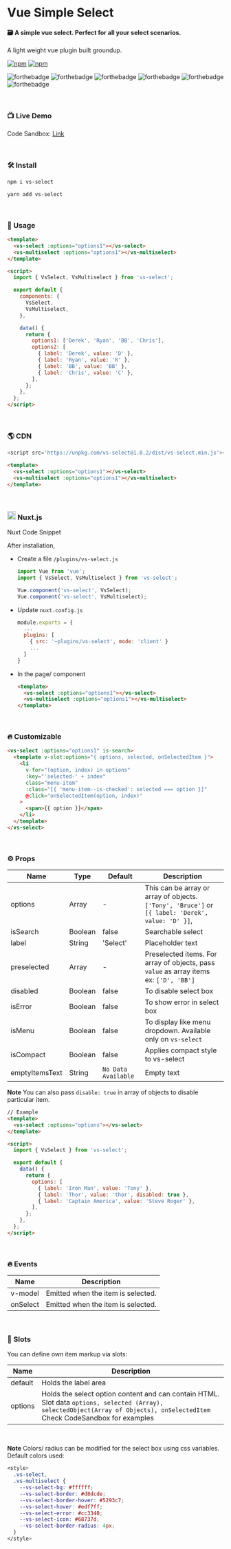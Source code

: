 # Vue Simple Select

#### 🗃 A simple vue select. Perfect for all your select scenarios.

A light weight vue plugin built groundup.

[![npm](https://img.shields.io/npm/v/vs-select.svg)](https://www.npmjs.com/package/vs-select)
[![npm](https://img.shields.io/npm/dt/vs-select.svg)](https://img.shields.io/npm/dt/vs-select.svg)
<br />

![forthebadge](https://forthebadge.com/images/badges/made-with-vue.svg)
![forthebadge](https://forthebadge.com/images/badges/made-with-javascript.svg)
![forthebadge](https://forthebadge.com/images/badges/built-with-love.svg)
![forthebadge](https://forthebadge.com/images/badges/built-with-swag.svg)
![forthebadge](https://forthebadge.com/images/badges/check-it-out.svg)
![forthebadge](https://forthebadge.com/images/badges/60-percent-of-the-time-works-every-time.svg)

<br />

### 📺 Live Demo

Code Sandbox: [Link](https://codesandbox.io/s/vs-select-4ek10)

<br />

### 🛠 Install

```bash
npm i vs-select
```

```bash
yarn add vs-select
```

<br />

### 🚀 Usage

```html
<template>
  <vs-select :options="options1"></vs-select>
  <vs-multiselect :options="options1"></vs-multiselect>
</template>

<script>
  import { VsSelect, VsMultiselect } from 'vs-select';

  export default {
    components: {
      VsSelect,
      VsMultiselect,
    },

    data() {
      return {
        options1: ['Derek', 'Ryan', 'BB', 'Chris'],
        options2: [
          { label: 'Derek', value: 'D' },
          { label: 'Ryan', value: 'R' },
          { label: 'BB', value: 'BB' },
          { label: 'Chris', value: 'C' },
        ],
      };
    },
  };
</script>
```

<br />

### 🌎 CDN

```javascript
<script src='https://unpkg.com/vs-select@1.0.2/dist/vs-select.min.js'></script>
```

```html
<template>
  <vs-select :options="options1"></vs-select>
  <vs-multiselect :options="options1"></vs-multiselect>
</template>
```

<br />

<h3> 
  <img src="https://nuxtjs.org/favicon.ico" width="20px"> Nuxt.js
</h3>

Nuxt Code Snippet

After installation,

- Create a file `/plugins/vs-select.js`

  ```javascript
  import Vue from 'vue';
  import { VsSelect, VsMultiselect } from 'vs-select';

  Vue.component('vs-select', VsSelect);
  Vue.component('vs-select', VsMultiselect);
  ```

- Update `nuxt.config.js`

  ```javascript
  module.exports = {
    ...
    plugins: [
      { src: '~plugins/vs-select', mode: 'client' }
      ...
    ]
  }
  ```

- In the page/ component

  ```html
  <template>
    <vs-select :options="options1"></vs-select>
    <vs-multiselect :options="options1"></vs-multiselect>
  </template>
  ```

<br />

### 🔥 Customizable

```html
<vs-select :options="options1" is-search>
  <template v-slot:options="{ options, selected, onSelectedItem }">
    <li
      v-for="(option, index) in options"
      :key="'selected-' + index"
      class="menu-item"
      :class="[{ 'menu-item--is-checked': selected === option }]"
      @click="onSelectedItem(option, index)"
    >
      <span>{{ option }}</span>
    </li>
  </template>
</vs-select>
```

<br />

### ⚙ Props

| Name           | Type    | Default             | Description                                                                                       |
| -------------- | ------- | ------------------- | ------------------------------------------------------------------------------------------------- |
| options        | Array   | -                   | This can be array or array of objects. `['Tony', 'Bruce']` or `[{ label: 'Derek', value: 'D' }]`, |
| isSearch       | Boolean | false               | Searchable select                                                                                 |
| label          | String  | 'Select'            | Placeholder text                                                                                  |
| preselected    | Array   | -                   | Preselected items. For array of objects, pass `value` as array items ex: `['D', 'BB']`            |
| disabled       | Boolean | false               | To disable select box                                                                             |
| isError        | Boolean | false               | To show error in select box                                                                       |
| isMenu         | Boolean | false               | To display like menu dropdown. Available only on `vs-select`                                      |
| isCompact      | Boolean | false               | Applies compact style to vs-select                                                                |
| emptyItemsText | String  | `No Data Available` | Empty text                                                                                        |

**Note**
You can also pass `disable: true` in array of objects to disable particular item.

```html
// Example
<template>
  <vs-select :options="options"></vs-select>
</template>

<script>
  import { VsSelect } from 'vs-select';

  export default {
    data() {
      return {
        options: [
          { label: 'Iron Man', value: 'Tony' },
          { label: 'Thor', value: 'thor', disabled: true },
          { label: 'Captain America', value: 'Steve Roger' },
        ],
      };
    },
  };
</script>
```

<br />

### 🔥 Events

| Name     | Description                        |
| -------- | ---------------------------------- |
| v-model  | Emitted when the item is selected. |
| onSelect | Emitted when the item is selected. |

<br />

### 📎 Slots

You can define own item markup via slots:

| Name    | Description                                                                                                                                                                         |
| ------- | ----------------------------------------------------------------------------------------------------------------------------------------------------------------------------------- |
| default | Holds the label area                                                                                                                                                                |
| options | Holds the select option content and can contain HTML.<br>Slot data `options, selected (Array), selectedObject(Array of Objects), onSelectedItem`<br/>Check CodeSandbox for examples |

<br />

**Note**
Colors/ radius can be modified for the select box using css variables.
Default colors used:

```css
<style>
  .vs-select,
  .vs-multiselect {
    --vs-select-bg: #ffffff;
    --vs-select-border: #d8dcde;
    --vs-select-border-hover: #5293c7;
    --vs-select-hover: #edf7ff;
    --vs-select-error: #cc3340;
    --vs-select-icon: #68737d;
    --vs-select-border-radius: 4px;
  }
</style>
```
